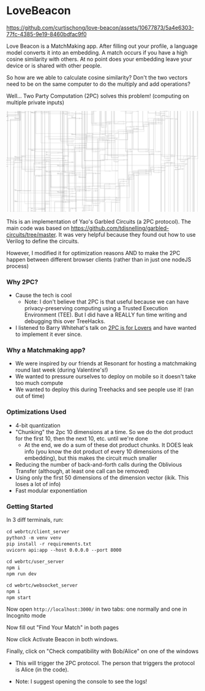 # LoveBeacon



https://github.com/curtischong/love-beacon/assets/10677873/5a4e6303-77fc-4385-9e19-8460bdfac9f0



Love Beacon is a MatchMaking app. After filling out your profile, a language model converts it into an embedding. A match occurs if you have a high cosine similarity with others. At no point does your embedding leave your device or is shared with other people.

So how are we able to calculate cosine similarity? Don't the two vectors need to be on the same computer to do the multiply and add operations?

Well... Two Party Computation (2PC) solves this problem! (computing on multiple private inputs)

![Dot Product Circuit](circuit.jpeg)

This is an implementation of Yao's Garbled Circuits (a 2PC protocol). The main code was based on https://github.com/tdjsnelling/garbled-circuits/tree/master. It was very helpful because they found out how to use Verilog to define the circuits.

However, I modified it for optimization reasons AND to make the 2PC happen between different browser clients (rather than in just one nodeJS process)

### Why 2PC?
- Cause the tech is cool
  - Note: I don't believe that 2PC is that useful because we can have privacy-preserving computing using a Trusted Execution Environment (TEE). But I did have a REALLY fun time writing and debugging this over TreeHacks.
- I listened to Barry Whitehat's talk on [2PC is for Lovers](https://www.youtube.com/watch?v=PzcDqegGoKI) and have wanted to implement it ever since.

### Why a Matchmaking app?
- We were inspired by our friends at Resonant for hosting a matchmaking round last week (during Valentine's!)
- We wanted to pressure ourselves to deploy on mobile so it doesn't take too much compute
- We wanted to deploy this during Treehacks and see people use it! (ran out of time)

### Optimizations Used
- 4-bit quantization
- "Chunking" the 2pc 10 dimensions at a time. So we do the dot product for the first 10, then the next 10, etc. until we're done
  - At the end, we do a sum of these dot product chunks. It DOES leak info (you know the dot product of every 10 dimensions of the embedding), but this makes the circuit much smaller
- Reducing the number of back-and-forth calls during the Oblivious Transfer (although, at least one call can be removed)
- Using only the first 50 dimensions of the dimension vector (ikik. This loses a lot of info)
- Fast modular exponentiation


### Getting Started

In 3 diff terminals, run:

```
cd webrtc/client_server
python3 -m venv venv
pip install -r requirements.txt
uvicorn api:app --host 0.0.0.0 --port 8000
```

```
cd webrtc/user_server
npm i
npm run dev
```

```
cd webrtc/websocket_server
npm i
npm start
```

Now open `http://localhost:3000/` in two tabs: one normally and one in Incognito mode


Now fill out "Find Your Match" in both pages

Now click Activate Beacon in both windows.

Finally, click on "Check compatibility with Bob/Alice" on one of the windows
- This will trigger the 2PC protocol. The person that triggers the protocol is Alice (in the code).

- Note: I suggest opening the console to see the logs!
